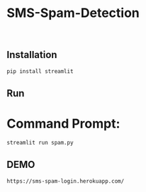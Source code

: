 # SMS-Spam-Detection
<br>

## Installation

```html
pip install streamlit
```

## Run

# Command Prompt:
```html
streamlit run spam.py
```

## DEMO
```html
https://sms-spam-login.herokuapp.com/
```
